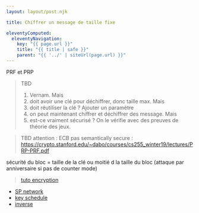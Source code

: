 ```yaml
---
layout: layout/post.njk

title: Chiffrer un message de taille fixe

eleventyComputed:
  eleventyNavigation:
    key: "{{ page.url }}"
    title: "{{ title | safe }}"
    parent: "{{ '../' | siteUrl(page.url) }}"
---
```



PRF et PRP


> TBD
>
> 1. Vernam. Mais
> 2. doit avoir une clé pour déchiffrer, donc taille max. Mais
> 3. doit réutiliser la clé ? Ajouter un paramètre
> 4. on peut maintenant chiffrer et déchiffrer des message. Mais
> 5. est-ce vraiment sécurisé ? On le vérifie avec des preuves de théorie des jeux.
>

> TBD attention : ECB pas semantically secure : <https://crypto.stanford.edu/~dabo/courses/cs255_winter19/lectures/PRP-PRF.pdf>

sécurité du bloc = taille de la clé ou moitié d la taille du bloc (attaque par anniversaire si pas de counter mode)

> [tuto encryption](https://www.youtube.com/watch?v=oVCCXZfpu-w)

- [SP network](https://www.youtube.com/watch?v=DLjzI5dX8jc)
- [key schedule](https://braincoke.fr/blog/2020/08/the-aes-key-schedule-explained/#key-expansion)
- [inverse](https://tratliff.webspace.wheatoncollege.edu/2016_Fall/math202/inclass/sep21_inclass.pdf)

